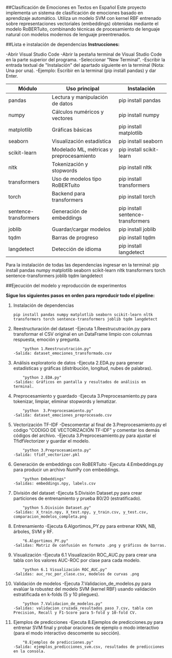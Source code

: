 ##Clasificación de Emociones en Textos en Español
Este proyecto implementa un sistema de clasificación de emociones basado en aprendizaje automático. Utiliza un modelo SVM con kernel RBF entrenado sobre representaciones vectoriales (embeddings) obtenidas mediante el modelo RoBERTuito, combinando técnicas de procesamiento de lenguaje natural con modelos modernos de lenguaje preentrenados.


##Lista e instalación de dependencias
**Instrucciones:**

-Abrir Visual Studio Code
-Abrir la pestaña terminal de Visual Studio Code en la parte superior del programa.
-Seleccionar "New Terminal".
-Escribir la entrada textual de "Instalación" del apartado siguiente en la terminal (Nota: Una por una).
-Ejemplo: Escribir en la terminal (pip install pandas) y dar Enter. 
   
Módulo               | Uso principal                                  | Instalación
---------------------|------------------------------------------------|-------------------------------
pandas               | Lectura y manipulación de datos                | pip install pandas
numpy                | Cálculos numéricos y vectores                  | pip install numpy
matplotlib           | Gráficas básicas                               | pip install matplotlib
seaborn              | Visualización estadística                      | pip install seaborn
scikit-learn         | Modelado ML, métricas y preprocesamiento       | pip install scikit-learn
nltk                 | Tokenización y stopwords                       | pip install nltk
transformers         | Uso de modelos tipo RoBERTuito                 | pip install transformers
torch                | Backend para transformers                      | pip install torch
sentence-transformers| Generación de embeddings                       | pip install sentence-transformers
joblib               | Guardar/cargar modelos                         | pip install joblib
tqdm                 | Barras de progreso                             | pip install tqdm
langdetect           | Detección de idioma                            | pip install langdetect

Para la instalación de todas las dependencias ingresar en la terminal: pip install pandas numpy matplotlib seaborn scikit-learn nltk transformers torch sentence-transformers joblib tqdm langdetect


##Ejecución del modelo y reproducción de experimentos

**Sigue los siguientes pasos en orden para reproducir todo el pipeline:** 

1) Instalación de dependencias
	```Código de ejecución en terminal de Visual Studio:
	pip install pandas numpy matplotlib seaborn scikit-learn nltk transformers torch sentence-transformers joblib tqdm langdetect

2) Reestructuración del dataset
	-Ejecuta 1.Reestrucutración.py para transformar el CSV original en un DataFrame limpio con columnas respuesta, emoción y pregunta.
	```Código de ejecución en terminal de Visual Studio:
		"python 1.Reestrucutración.py"
	-Salida: dataset_emociones_transformado.csv

3) Análisis exploratorio de datos
	-Ejecuta 2.EDA.py para generar estadísticas y gráficas (distribución, longitud, nubes de palabras).
	```Código de ejecución en terminal de Visual Studio:
		"python 2.EDA.py"
	-Salidas: Gráficos en pantalla y resultados de análisis en terminal.

4) Preprocesamiento y guardado
	-Ejecuta 3.Preprocesamiento.py para tokenizar, limpiar, eliminar stopwords y lematizar.
	```Código de ejecución en terminal de Visual Studio:
		"python  3.Preprocesamiento.py"
	-Salida: dataset_emociones_preprocesado.csv
	
5) Vectorización TF-IDF
	-Descomentar al final de 3.Preprocesamiento.py el código "CODIGO DE VECTORIZACIÓN TF-IDF" y comentar los demás códigos del archivo.
	-Ejecuta 3.Preprocesamiento.py para ajustar el TfidfVectorizer y guardar el modelo.
	```Código de ejecución en terminal de Visual Studio:
		"python 3.Preprocesamiento.py"
	-Salida: tfidf_vectorizer.pkl

6) Generación de embeddings con RoBERTuito
	-Ejecuta 4.Embeddings.py para producir un archivo NumPy con embeddings.
	```Código de ejecución en terminal de Visual Studio:
		"python Embeddings"
	-Salidas: embeddings.npy, labels.csv

7) División del dataset
	-Ejecuta 5.División Dataset.py para crear particiones de entrenamiento y prueba 80/20 (estratificado).
	```Código de ejecución en terminal de Visual Studio:
		"python 5.División Dataset.py"
	-Salidas: X_train.npy, X_test.npy, y_train.csv, y_test.csv, comparacion_modelos_completa.png

8) Entrenamiento
	-Ejecuta 6.Algortimos_PY.py para entrenar KNN, NB, árboles, SVM y RF.
	```Código de ejecución en terminal de Visual Studio:
		"6.Algortimos_PY.py"
	-Salidas: Matriz de confusión en formato .png y gráficos de barras.

9) Visualización 
	-Ejecuta 6.1 Visualización ROC_AUC.py para crear una tabla con los valores AUC-ROC por clase para cada modelo.
	```Código de ejecución en terminal de Visual Studio:
		"python 6.1 Visualización ROC_AUC.py"
	-Salidas: auc_roc_por_clase.csv, modelos de curvas .png

10) Validación de modelos
	-Ejecuta 7.Validacion_de_modelos.py para evalúar la robustez del modelo SVM (kernel RBF) usando validación estratificada en k-folds (5 y 10 pliegues).
	```Código de ejecución en terminal de Visual Studio:
		"python 7.Validacion_de_modelos.py"
	-Salidas: validacion_cruzada_resultados_paso_7.csv, tabla con Precision, Recall y F1-Score para 5-fold y 10-fold CV.

11) Ejemplos de predicciones
	-Ejecuta 8.Ejemplos de predicciones.py para entrenar SVM final y probar oraciones de ejemplo o modo interactivo (para el modo interactivo descomente su sección).
	```Código de ejecución en terminal de Visual Studio:
		"8.Ejemplos de predicciones.py"
	-Salida: ejemplos_predicciones_svm.csv, resultados de predicciones en la consola.

	








